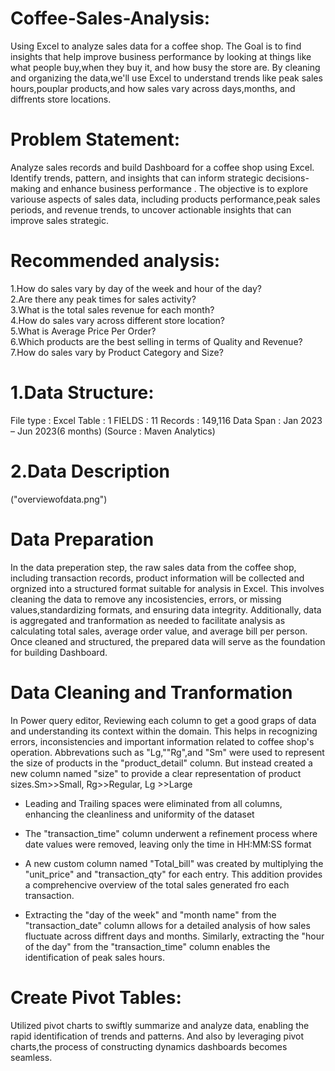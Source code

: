 # Coffee-Sales-Analysis:
Using Excel to analyze sales data for a coffee shop. The Goal is to find insights that help improve business performance by looking at things like what people buy,when they buy it, and how busy the store are. By cleaning and organizing the data,we'll use Excel to understand trends like peak sales hours,pouplar products,and how sales vary across days,months, and diffrents store locations. 

# Problem Statement:
Analyze sales records and build Dashboard for a coffee shop using Excel. Identify trends, pattern, and insights that can inform strategic decisions-making and enhance business performance . The objective is to explore variouse aspects of sales data, including products performance,peak sales periods, and revenue trends, to uncover actionable insights that can improve  sales strategic.

# Recommended analysis:
1.How do sales vary by day of the week and hour of the day?  
2.Are there any peak times for sales activity?  
3.What is the total sales revenue for each month?  
4.How do sales vary across different store location?  
5.What is Average Price Per Order?  
6.Which products are the best selling in terms of Quality and Revenue?  
7.How do sales vary by Product Category and Size?  

# 1.Data Structure:
File type : Excel
Table : 1
FIELDS : 11
Records : 149,116
Data Span : Jan 2023 – Jun 2023(6 months)
(Source : Maven Analytics)

# 2.Data Description 
("overviewofdata.png")
# Data Preparation
In the data preperation step, the raw sales data from the coffee shop, including transaction records, product information will be collected and orgnized into a structured format suitable for analysis in Excel. This involves cleaning the data to remove any incosistencies, errors, or missing values,standardizing formats, and ensuring data integrity. Additionally, data is aggregated and tranformation as needed to facilitate analysis as calculating total sales, average order value, and average bill per person. Once cleaned and structured, the prepared data will serve as the foundation for building Dashboard. 

# Data Cleaning and Tranformation
In Power query editor,
Reviewing each column to get a good graps of data and understanding its context within the domain. This helps in recognizing errors, inconsistencies and important information related to coffee shop's operation. Abbrevations such as "Lg,""Rg",and "Sm" were used to represent the size of products in the "product_detail" column. But instead created a new column named "size" to provide a clear representation of product sizes.Sm>>Small, Rg>>Regular, Lg >>Large  

* Leading and Trailing spaces were eliminated from all columns, enhancing the cleanliness and uniformity of the dataset   

* The "transaction_time" column underwent a refinement process where date values were removed, leaving only the time in HH:MM:SS format  

* A new custom column named "Total_bill" was created by multiplying the "unit_price" and "transaction_qty" for each entry. This addition provides a comprehencive overview of the total sales generated fro each transaction.

* Extracting the "day of the week" and "month name" from the "transaction_date" column allows for a detailed analysis of how sales fluctuate across diffrent days and months.
Similarly, extracting the "hour of the day" from the "transaction_time" column enables the identification of peak sales hours.  

# Create Pivot Tables:
Utilized pivot charts to swiftly summarize and analyze data, enabling the rapid identification of trends and patterns. And also by leveraging pivot charts,the process of constructing dynamics dashboards becomes seamless.





